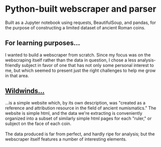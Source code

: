 # Python-built webscraper and parser
Built as a Jupyter notebook using requests, BeautifulSoup, and pandas, for the purpose of constructing a limited dataset of ancient Roman coins. 

## For learning purposes...
I wanted to build a webscraper from scratch. Since my focus was on the webscraping itself rather than the data in question, I chose a less analysis-friendly subject in favor of one that has not only some personal interest to me, but which seemed to present just the right challenges to help me grow in that area.
## [Wildwinds...](http://wildwinds.com)
...is a simple website which, by its own description, was "created as a reference and attribution resource in the field of ancient numismatics." The website is simple html, and the data we're extracting is conveniently organized into a subset of similarly simple html pages for each "ruler," or subject on the face of each coin.
<br><br>
The data produced is far from perfect, and hardly ripe for analysis; but the webscraper itself features a number of interesting elements. 
